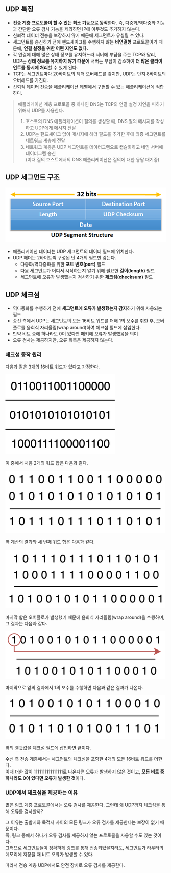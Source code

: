 ## UDP 특징
- **전송 계층 프로토콜이 할 수 있는 최소 기능으로 동작**한다. 즉, 다중화/역다중화 기능과 간단한 오류 검사 기능을 제외하면 IP에 아무것도 추가하지 않는다.
- 신뢰적 데이터 전송을 보장하지 않기 때문에 세그먼트가 유실될 수 있다.
- 세그먼트를 송신하기 전에 핸드셰이크를 수행하지 않는 **비연결형** 프로토콜이기 때문에, **연결 설정을 위한 어떤 지연도 없다.** 
- 각 연결에 대해 많은 상태 정보를 유지하느라 서버에 부담을 주는 TCP와 달리, UDP는 **상태 정보를 유지하지 않기 때문에** 서버는 부담이 감소하여 **더 많은 클라이언트를 동시에 처리**할 수 있게 된다.
- TCP는 세그먼트마다 20바이트의 헤더 오버헤드를 갖지만, UDP는 단지 8바이트의 오버헤드를 가진다.
- 신뢰적 데이터 전송을 애플리케이션 레벨에서 구현할 수 있는 애플리케이션에 적합하다.

> 애플리케이션 계층 프로토콜 중 하나인 DNS는 TCP의 연결 설정 지연을 피하기 위해서 UDP를 사용한다.
> 
> 1. 호스트의 DNS 애플리케이션이 질의를 생성할 때, DNS 질의 메시지를 작성하고 UDP에게 메시지 전달
> 2. UDP는 핸드셰이크 없이 메시지에 헤더 필드를 추가한 후에 최종 세그먼트를 네트워크 계층에 전달
> 3. 네트워크 계층은 UDP 세그먼트를 데이터그램으로 캡슐화하고 네임 서버에 데이터그램 송신   
>    (이때 질의 호스트에서의 DNS 애플리케이션은 질의에 대한 응답 대기중)

## UDP 세그먼트 구조
<img src="img/3-3-1.png">

- 애플리케이션 데이터는 UDP 세그먼트의 데이터 필드에 위치한다.
- UDP 헤더는 2바이트씩 구성된 단 4개의 필드만 갖는다.
  - 다중화/역다중화를 위한 **포트 번호(port)** 필드
  - 다음 세그먼트가 어디서 시작하는지 알기 위해 필요한 **길이(length)** 필드
  - 세그먼트에 오류가 발생했는지 검사하기 위한 **체크섬(checksum)** 필드

## UDP 체크섬
- 역다중화를 수행하기 전에 **세그먼트에 오류가 발생했는지 감지**하기 위해 사용되는 필드
- 송신 측에서 UDP는 세그먼트의 모든 16비트 워드를 더해 1의 보수를 취한 후, 오버플로를 윤회식 자리올림(wrap around)하여 체크섬 필드에 삽입한다.
- 만약 비트 중에 하나라도 0이 있다면 패키에 오류가 발생했음을 의미
- 오류 검사는 제공하지만, 오류 회복은 제공하지 않는다.

### 체크섬 동작 원리
다음과 같은 3개의 16비트 워드가 있다고 가정한다.

<img src="img/3-3-2.png">

이 중에서 처음 2개의 워드 합은 다음과 같다.

<img width="500" src="img/3-3-3.png">

앞 계산의 결과와 세 번째 워드 합은 다음과 같다.

<img width="500" src="img/3-3-4.png">

마지막 합은 오버플로가 발생했기 때문에 윤회식 자리올림(wrap around)을 수행하며, 그 결과는 다음과 같다.

<img width="500" src="img/3-3-5.png">

마지막으로 앞의 결과에서 1의 보수를 수행하면 다음과 같은 결과가 나온다.

<img width="500" src="img/3-3-6.png">

앞의 결괏값을 체크섬 필드에 삽입하면 끝이다.

수신 측 전송 계층에서는 세그먼트의 체크섬을 포함한 4개의 모든 16비트 워드를 더한다.   
이때 더한 값이 1111111111111111로 나온다면 오류가 발생하지 않은 것이고, **모든 비트 중 하나라도 0이 있다면 오류가 발생한 것**이다.

### UDP에서 체크섬을 제공하는 이유
많은 링크 계층 프로토콜에서는 오류 검사를 제공한다. 그런데 왜 UDP까지 체크섬을 통해 오류를 검사할까?

그 이유는 출발지와 목적지 사이의 모든 링크가 오류 검사를 제공한다는 보장이 없기 때문이다.   
즉, 링크 중에서 하나가 오류 검사를 제공하지 않는 프로토콜을 사용할 수도 있는 것이다.   
그러므로 세그먼트들이 정확하게 링크를 통해 전송되었을지라도, 세그먼트가 라우터의 메모리에 저장될 때 비트 오류가 발생할 수 있다.

따라서 전송 계층 UDP에서도 안전 장치로 오류 검사를 제공한다.
